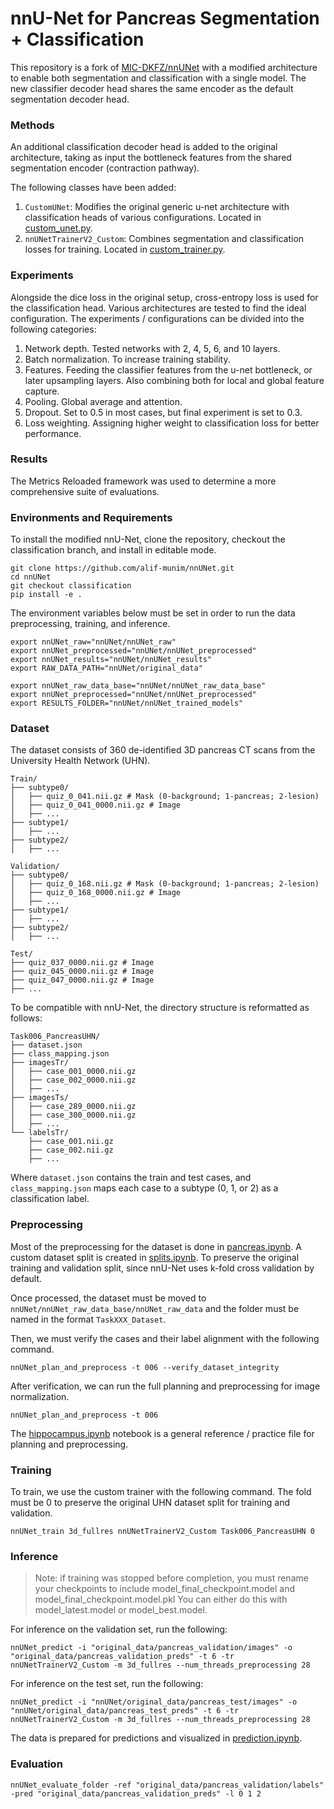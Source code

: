 # nnU-Net for Pancreas Segmentation + Classification

This repository is a fork of [MIC-DKFZ/nnUNet](https://github.com/MIC-DKFZ/nnUNet/tree/nnunetv1) with a modified architecture to enable both segmentation and classification with a single model. The new classifier decoder head shares the same encoder as the default segmentation decoder head.

### Methods

An additional classification decoder head is added to the original architecture, taking as input the bottleneck features from the shared segmentation encoder (contraction pathway). 

The following classes have been added:
1. `CustomUNet`: Modifies the original generic u-net architecture with classification heads of various configurations. Located in [custom_unet.py](https://github.com/alif-munim/nnUNet/blob/classification/nnunet/network_architecture/custom_unet.py).
2. `nnUNetTrainerV2_Custom`: Combines segmentation and classification losses for training. Located in [custom_trainer.py](https://github.com/alif-munim/nnUNet/blob/classification/nnunet/training/network_training/custom_trainer.py).


### Experiments

Alongside the dice loss in the original setup, cross-entropy loss is used for the classification head. Various architectures are tested to find the ideal configuration. The experiments / configurations can be divided into the following categories:

1. Network depth. Tested networks with 2, 4, 5, 6, and 10 layers.
2. Batch normalization. To increase training stability.
3. Features. Feeding the classifier features from the u-net bottleneck, or later upsampling layers. Also combining both for local and global feature capture.
4. Pooling. Global average and attention.
5. Dropout. Set to 0.5 in most cases, but final experiment is set to 0.3.
6. Loss weighting. Assigning higher weight to classification loss for better performance.


### Results

The Metrics Reloaded framework was used to determine a more comprehensive suite of evaluations.


### Environments and Requirements

To install the modified nnU-Net, clone the repository, checkout the classification branch, and install in editable mode.

```
git clone https://github.com/alif-munim/nnUNet.git
cd nnUNet
git checkout classification
pip install -e .
```

The environment variables below must be set in order to run the data preprocessing, training, and inference.

```
export nnUNet_raw="nnUNet/nnUNet_raw"
export nnUNet_preprocessed="nnUNet/nnUNet_preprocessed"
export nnUNet_results="nnUNet/nnUNet_results"
export RAW_DATA_PATH="nnUNet/original_data"

export nnUNet_raw_data_base="nnUNet/nnUNet_raw_data_base"
export nnUNet_preprocessed="nnUNet/nnUNet_preprocessed"
export RESULTS_FOLDER="nnUNet/nnUNet_trained_models"
```


### Dataset

The dataset consists of 360 de-identified 3D pancreas CT scans from the University Health Network (UHN).

```
Train/
├── subtype0/
│   ├── quiz_0_041.nii.gz # Mask (0-background; 1-pancreas; 2-lesion)
│   ├── quiz_0_041_0000.nii.gz # Image
│   ├── ...
├── subtype1/
│   ├── ...
├── subtype2/
│   ├── ...
```

```
Validation/
├── subtype0/
│   ├── quiz_0_168.nii.gz # Mask (0-background; 1-pancreas; 2-lesion)
│   ├── quiz_0_168_0000.nii.gz # Image
│   ├── ...
├── subtype1/
│   ├── ...
├── subtype2/
│   ├── ...
```

```
Test/
├── quiz_037_0000.nii.gz # Image
├── quiz_045_0000.nii.gz # Image
├── quiz_047_0000.nii.gz # Image
├── ...
```

To be compatible with nnU-Net, the directory structure is reformatted as follows:

```
Task006_PancreasUHN/
├── dataset.json
├── class_mapping.json
├── imagesTr/
│   ├── case_001_0000.nii.gz
│   ├── case_002_0000.nii.gz
│   ├── ...
├── imagesTs/
│   ├── case_289_0000.nii.gz
│   ├── case_300_0000.nii.gz
│   ├── ...
└── labelsTr/
    ├── case_001.nii.gz
    ├── case_002.nii.gz
    ├── ...
```

Where `dataset.json` contains the train and test cases, and `class_mapping.json` maps each case to a subtype (0, 1, or 2) as a classification label.


### Preprocessing

Most of the preprocessing for the dataset is done in [pancreas.ipynb](https://github.com/alif-munim/nnUNet/blob/classification/pancreas.ipynb). A custom dataset split is created in [splits.ipynb](https://github.com/alif-munim/nnUNet/blob/classification/splits.ipynb). To preserve the original training and validation split, since nnU-Net uses k-fold cross validation by default.

Once processed, the dataset must be moved to `nnUNet/nnUNet_raw_data_base/nnUNet_raw_data` and the folder must be named in the format `TaskXXX_Dataset`.

Then, we must verify the cases and their label alignment with the following command.

```
nnUNet_plan_and_preprocess -t 006 --verify_dataset_integrity
```

After verification, we can run the full planning and preprocessing for image normalization.

```
nnUNet_plan_and_preprocess -t 006
```

The [hippocampus.ipynb](https://github.com/alif-munim/nnUNet/blob/classification/hippocampus.ipynb) notebook is a general reference / practice file for planning and preprocessing.


### Training

To train, we use the custom trainer with the following command. The fold must be 0 to preserve the original UHN dataset split for training and validation.

```
nnUNet_train 3d_fullres nnUNetTrainerV2_Custom Task006_PancreasUHN 0
```


### Inference

> Note: if training was stopped before completion, you must rename your checkpoints to include model_final_checkpoint.model and model_final_checkpoint.model.pkl
> You can either do this with model_latest.model or model_best.model.


For inference on the validation set, run the following:
```
nnUNet_predict -i "original_data/pancreas_validation/images" -o "original_data/pancreas_validation_preds" -t 6 -tr nnUNetTrainerV2_Custom -m 3d_fullres --num_threads_preprocessing 28
```

For inference on the test set, run the following:
```
nnUNet_predict -i "nnUNet/original_data/pancreas_test/images" -o "nnUNet/original_data/pancreas_test_preds" -t 6 -tr nnUNetTrainerV2_Custom -m 3d_fullres --num_threads_preprocessing 28
```

The data is prepared for predictions and visualized in [prediction.ipynb](https://github.com/alif-munim/nnUNet/blob/classification/prediction.ipynb).

### Evaluation

```
nnUNet_evaluate_folder -ref "original_data/pancreas_validation/labels"  -pred "original_data/pancreas_validation_preds" -l 0 1 2